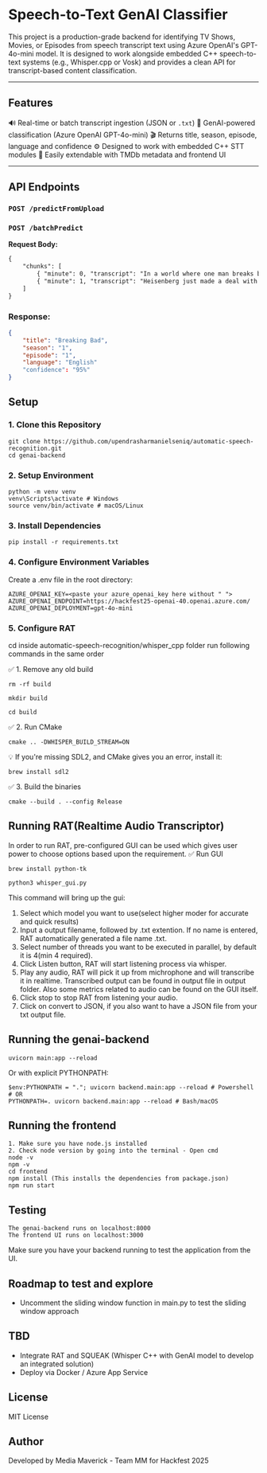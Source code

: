 # Speech-to-Text GenAI Classifier
This project is a production-grade backend for identifying TV Shows, Movies, or Episodes from speech transcript text using Azure OpenAI's GPT-4o-mini model. It is designed to work alongside embedded C++ speech-to-text systems (e.g., Whisper.cpp or Vosk) and provides a clean API for transcript-based content classification.

---

## Features
🔊 Real-time or batch transcript ingestion (JSON or `.txt`)
🧠 GenAI-powered classification (Azure OpenAI GPT-4o-mini)
🎬 Returns title, season, episode, language and confidence
⚙️ Designed to work with embedded C++ STT modules
🧩 Easily extendable with TMDb metadata and frontend UI

---

## API Endpoints
### `POST /predictFromUpload` 
### `POST /batchPredict` 
**Request Body:**
```txt
{
    "chunks": [
        { "minute": 0, "transcript": "In a world where one man breaks bad."},
        { "minute": 1, "transcript": "Heisenberg just made a deal with Tuco."}
    ]
}
```

### Response:
```json
{
    "title": "Breaking Bad",
    "season": "1",
    "episode": "1",
    "language": "English"
    "confidence": "95%"
}
```

## Setup
### 1. Clone this Repository
```
git clone https://github.com/upendrasharmanielseniq/automatic-speech-recognition.git
cd genai-backend
```
### 2. Setup Environment
```
python -m venv venv
venv\Scripts\activate # Windows
source venv/bin/activate # macOS/Linux

```
### 3. Install Dependencies
```
pip install -r requirements.txt
```

### 4. Configure Environment Variables
Create a .env file in the root directory:
```
AZURE_OPENAI_KEY=<paste your azure_openai_key here without " ">
AZURE_OPENAI_ENDPOINT=https://hackfest25-openai-40.openai.azure.com/
AZURE_OPENAI_DEPLOYMENT=gpt-4o-mini
```
### 5. Configure RAT
cd inside automatic-speech-recognition/whisper_cpp folder
run following commands in the same order

✅ 1. Remove any old build
```
rm -rf build
```
```
mkdir build
```
```
cd build
```

✅ 2. Run CMake
```
cmake .. -DWHISPER_BUILD_STREAM=ON
```

💡 If you're missing SDL2, and CMake gives you an error, install it:
```
brew install sdl2
```

✅ 3. Build the binaries
```
cmake --build . --config Release
```


## Running RAT(Realtime Audio Transcriptor)
In order to run RAT, pre-configured GUI can be used which gives user power to choose options based upon the requirement.
✅  Run GUI
```
brew install python-tk
```
```
python3 whisper_gui.py
```

This command will bring up the gui:
1. Select which model you want to use(select higher moder for accurate and quick results)
2. Input a output filename, followed by .txt extention. 
   If no name is entered, RAT automatically generated a file name <timestamp>.txt.
3. Select number of threads you want to be executed in parallel, by default it is 4(min 4 required).
4. Click Listen button, RAT will start listening process via whisper.
5. Play any audio, RAT will pick it up from michrophone and will transcribe it in realtime. Transcribed output can be found in output file in output folder. 
Also some metrics related to audio can be found on the GUI itself.
6. Click stop to stop RAT from listening your audio.
7. Click on convert to JSON, if you also want to have a JSON file from your txt output file.


## Running the genai-backend
```
uvicorn main:app --reload
```
Or with explicit PYTHONPATH:
```
$env:PYTHONPATH = "."; uvicorn backend.main:app --reload # Powershell
# OR
PYTHONPATH=. uvicorn backend.main:app --reload # Bash/macOS
```

## Running the frontend
```
1. Make sure you have node.js installed
2. Check node version by going into the terminal - Open cmd
node -v
npm -v
cd frontend
npm install (This installs the dependencies from package.json)
npm run start
```

## Testing

```
The genai-backend runs on localhost:8000
The frontend UI runs on localhost:3000

```
Make sure you have your backend running to test the application from the UI.

## Roadmap to test and explore
- Uncomment the sliding window function in main.py to test the sliding window approach

## TBD
- Integrate RAT and SQUEAK (Whisper C++ with GenAI model to develop an integrated solution)
- Deploy via Docker / Azure App Service

## License
MIT License

## Author
Developed by Media Maverick - Team MM for Hackfest 2025
